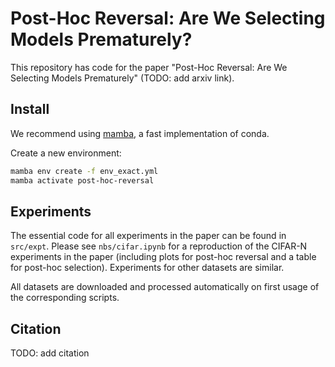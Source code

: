 # Post-Hoc Reversal: Are We Selecting Models Prematurely?

This repository has code for the paper "Post-Hoc Reversal: Are We Selecting Models Prematurely" (TODO: add arxiv link).

## Install

We recommend using [mamba](https://github.com/mamba-org/mamba), a fast implementation of conda.

Create a new environment:
```bash
mamba env create -f env_exact.yml
mamba activate post-hoc-reversal
```

## Experiments

The essential code for all experiments in the paper can be found in `src/expt`. Please see `nbs/cifar.ipynb` for a reproduction of the CIFAR-N experiments in the paper (including plots for post-hoc reversal and a table for post-hoc selection). Experiments for other datasets are similar.

All datasets are downloaded and processed automatically on first usage of the corresponding scripts.

## Citation

TODO: add citation

